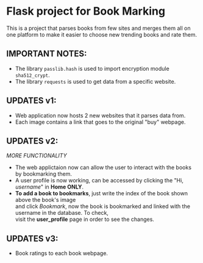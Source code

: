 # Flask project for Book Marking  
This is a project that parses books from few sites and merges them all on one platform to make it easier to choose new trending books and rate them.  

## IMPORTANT NOTES:  
* The library `passlib.hash` is used to import encryption module `sha512_crypt`.
* The library `requests` is used to get data from a specific website.

## UPDATES v1:
* Web application now hosts 2 new websites that it parses data from.  
* Each image contains a link that goes to the original "buy" webpage.

## UPDATES v2:
*MORE FUNCTIONALITY*  
* The web applictaion now can allow the user to interact with the books by bookmarking them.  
* A user profile is now working, can be accessed by clicking the "Hi, *username*" in __Home ONLY__.  
* __To add a book to bookmarks__, just write the index of the book shown above the book's image  
  and click *Bookmark*, now the book is bookmarked and linked with the username in the database. To check,  
  visit the __user_profile__ page in order to see the changes.

## UPDATES v3:
* Book ratings to each book webpage.
